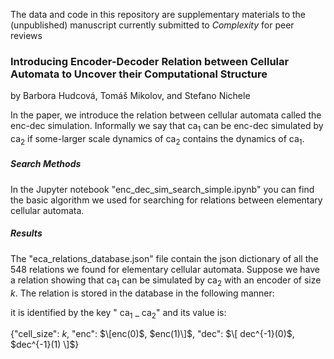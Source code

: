 The data and code in this repository are supplementary materials to the (unpublished) manuscript currently submitted to *Complexity* for peer reviews
### Introducing Encoder-Decoder Relation between Cellular Automata to Uncover their Computational Structure
by Barbora Hudcová, Tomáš Mikolov, and Stefano Nichele

In the paper, we introduce the relation between cellular automata called the enc-dec simulation. Informally we say that $\mathrm{ca}_1$ can be enc-dec simulated by $\mathrm{ca}_2$ if some-larger scale dynamics of $\mathrm{ca}_2$ contains the dynamics of $\mathrm{ca}_1$.

##### Search Methods
In the Jupyter notebook "enc_dec_sim_search_simple.ipynb" you can find the basic algorithm we used for searching for relations between elementary cellular automata. 

##### Results
The "eca_relations_database.json" file contain the json dictionary of all the 548 relations we found for elementary cellular automata. Suppose we have a relation showing that $\mathrm{ca}_1$ can be simulated by $\mathrm{ca}_2$ with an encoder of size $k$. The relation is stored in the database in the following manner:

it is identified by the key " $\mathrm{ca}_{1}$ _ $\mathrm{ca}_2$" and its value is:

{"cell_size": $k$, "enc": $\[enc(0)$, $enc(1)\]$, "dec": $\[ dec^{-1}(0)$, $dec^{-1}(1) \]$}
